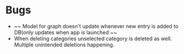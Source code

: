 # Bugs
* ~~ Model for graph doesn't update whenever new entry is added to DB(only updates
  when app is launched ~~
* When deleting categories unselected category is deleted as well. Multiple unintended deletions happening.
